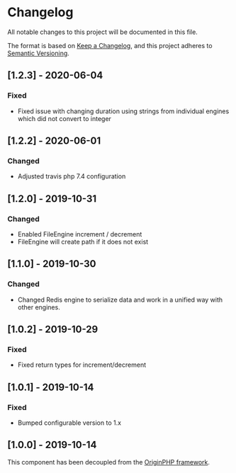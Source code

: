 # Changelog

All notable changes to this project will be documented in this file.

The format is based on [Keep a Changelog](https://keepachangelog.com/en/1.0.0/),
and this project adheres to [Semantic Versioning](https://semver.org/spec/v2.0.0.html).

## [1.2.3] - 2020-06-04

### Fixed
- Fixed issue with changing duration using strings from individual engines which did not convert to integer

## [1.2.2] - 2020-06-01

### Changed

- Adjusted travis php 7.4 configuration

## [1.2.0] - 2019-10-31

### Changed

- Enabled FileEngine increment / decrement
- FileEngine will create path if it does not exist

## [1.1.0] - 2019-10-30

### Changed

- Changed Redis engine to serialize data and work in a unified way with other engines.

## [1.0.2] - 2019-10-29

### Fixed

- Fixed return types for increment/decrement

## [1.0.1] - 2019-10-14

### Fixed

- Bumped configurable version to 1.x

## [1.0.0] - 2019-10-14

This component has been decoupled from the [OriginPHP framework](https://www.originphp.com/).